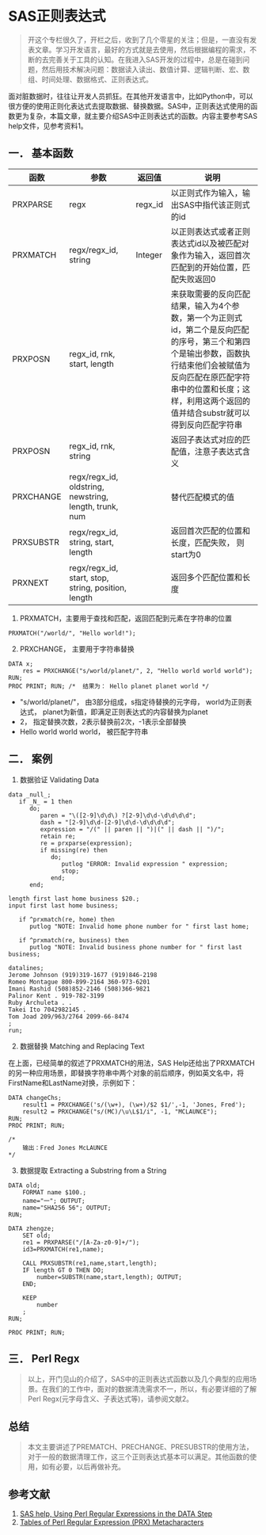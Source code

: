 # SAS正则表达式

> 开这个专栏很久了，开栏之后，收到了几个零星的关注；但是，一直没有发表文章。学习开发语言，最好的方式就是去使用，然后根据编程的需求，不断的去完善关于工具的认知。在我进入SAS开发的过程中，总是在碰到问题，然后用技术解决问题：数据读入读出、数值计算、逻辑判断、宏、数组、时间处理、数据格式、正则表达式。

  面对脏数据时，往往让开发人员抓狂。在其他开发语言中，比如Python中，可以很方便的使用正则化表达式去提取数据、替换数据。SAS中，正则表达式使用的函数更为复杂，本篇文章，就主要介绍SAS中正则表达式的函数。内容主要参考SAS help文件，见参考资料1。

## 一．	基本函数

| 函数 | 参数 | 返回值 | 说明 | 
| ------ | ------ | ------ | ------ |
|PRXPARSE|regx|regx_id|以正则式作为输入，输出SAS中指代该正则式的id|
|PRXMATCH|regx/regx_id,  string|Integer|以正则表达式或者正则表达式id以及被匹配对象作为输入，返回首次匹配到的开始位置，匹配失败返回0|
|PRXPOSN|regx_id, rnk, start, length||来获取需要的反向匹配结果，输入为4个参数，第一个为正则式id，第二个是反向匹配的序号，第三个和第四个是输出参数，函数执行结束他们会被赋值为反向匹配在原匹配字符串中的位置和长度；这样，利用这两个返回的值并结合substr就可以得到反向匹配字符串|
|PRXPOSN|regx_id, rnk, string||返回子表达式对应的匹配值，注意子表达式含义|
|PRXCHANGE|regx/regx_id, oldstring, newstring, length, trunk, num||替代匹配模式的值|
|PRXSUBSTR|regx/regx_id, string, start, length||返回首次匹配的位置和长度，匹配失败， 则start为0 |
|PRXNEXT|regx/regx_id, start, stop, string, position, length||返回多个匹配位置和长度|


 1. PRXMATCH，主要用于查找和匹配，返回匹配到元素在字符串的位置

```
PRXMATCH("/world/", "Hello world!");

```

 2. PRXCHANGE， 主要用于字符串替换

```
DATA x;
	res = PRXCHANGE("s/world/planet/", 2, "Hello world world world");
RUN;
PROC PRINT; RUN; /*  结果为： Hello planet planet world */
```

- "s/world/planet/"， 由3部分组成，s指定待替换的元字母， world为正则表达式， planet为新值，即满足正则表达式的内容替换为planet
- 2， 指定替换次数，2表示替换前2次，-1表示全部替换
- Hello world world world， 被匹配字符串

## 二．	案例

 1. 数据验证 Validating Data 

```
data _null_; 
   if _N_ = 1 then 
      do;  
         paren = "\([2-9]\d\d\) ?[2-9]\d\d-\d\d\d\d"; 
         dash = "[2-9]\d\d-[2-9]\d\d-\d\d\d\d"; 
         expression = "/(" || paren || ")|(" || dash || ")/"; 
         retain re; 
         re = prxparse(expression); 
         if missing(re) then 
            do;
               putlog "ERROR: Invalid expression " expression; 
               stop;
            end;     
      end; 

length first last home business $20.;
input first last home business;

   if ^prxmatch(re, home) then  
      putlog "NOTE: Invalid home phone number for " first last home;

   if ^prxmatch(re, business) then  
      putlog "NOTE: Invalid business phone number for " first last business;

datalines;   
Jerome Johnson (919)319-1677 (919)846-2198 
Romeo Montague 800-899-2164 360-973-6201
Imani Rashid (508)852-2146 (508)366-9821 
Palinor Kent . 919-782-3199
Ruby Archuleta . . 
Takei Ito 7042982145 .
Tom Joad 209/963/2764 2099-66-8474
;
run;
```

 2. 数据替换 Matching and Replacing Text 

在上面，已经简单的叙述了PRXMATCH的用法，SAS Help还给出了PRXMATCH的另一种应用场景，即替换字符串中两个对象的前后顺序，例如英文名中，将FirstName和LastName对换，示例如下：

```
DATA changeChs;
	result1 = PRXCHANGE('s/(\w+), (\w+)/$2 $1/',-1, 'Jones, Fred');
	result2 = PRXCHANGE("s/(MC)/\u\L$1/i", -1, "MCLAUNCE");
RUN;
PROC PRINT; RUN;

/*
	输出：Fred Jones McLAUNCE
*/
```

 3. 数据提取 Extracting a Substring from a String

```
DATA old; 
	FORMAT name $100.; 
	name="一"; OUTPUT; 
	name="SHA256 56"; OUTPUT; 
RUN;

DATA zhengze;
	SET old;
	re1 = PRXPARSE("/[A-Za-z0-9]+/");
	id3=PRXMATCH(re1,name);

	CALL PRXSUBSTR(re1,name,start,length);
	IF length GT 0 THEN DO;
		number=SUBSTR(name,start,length); OUTPUT;
	END;

	KEEP
		number
	;
RUN;

PROC PRINT; RUN;
```

## 三．	Perl Regx
> 以上，开门见山的介绍了，SAS中的正则表达式函数以及几个典型的应用场景。在我们的工作中，面对的数据清洗需求不一，所以，有必要详细的了解Perl Regx(元字母含义、子表达式等)，请参阅文献2。

## 总结
> 本文主要讲述了PREMATCH、PRECHANGE、PRESUBSTR的使用方法，对于一般的数据清理工作，这三个正则表达式基本可以满足。其他函数的使用，如有必要，以后再做补充。

## 参考文献
1. [SAS help, Using Perl Regular Expressions in the DATA Step](https://documentation.sas.com/?docsetId=lefunctionsref&docsetTarget=p1vz3ljudbd756n19502acxazevk.htm&docsetVersion=9.4&locale=en)
2. [Tables of Perl Regular Expression (PRX) Metacharacters](https://documentation.sas.com/?docsetId=lefunctionsref&docsetTarget=p0s9ilagexmjl8n1u7e1t1jfnzlk.htm&docsetVersion=9.4&locale=en)

